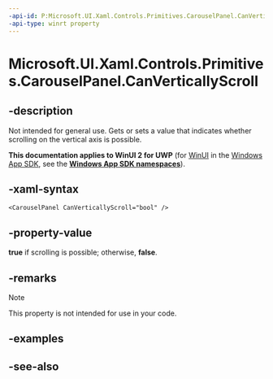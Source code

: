 ```yaml
---
-api-id: P:Microsoft.UI.Xaml.Controls.Primitives.CarouselPanel.CanVerticallyScroll
-api-type: winrt property
---
```


<!-- Property syntax
public bool CanVerticallyScroll { get;  set; }
-->

# Microsoft.UI.Xaml.Controls.Primitives.CarouselPanel.CanVerticallyScroll

## -description
Not intended for general use. Gets or sets a value that indicates whether scrolling on the vertical axis is possible.

**This documentation applies to WinUI 2 for UWP** (for [WinUI](/windows/apps/winui/winui3/) in the [Windows App SDK](/windows/apps/windows-app-sdk/), see the **[Windows App SDK namespaces](/windows/windows-app-sdk/api/winrt/)**).

## -xaml-syntax
```xaml
<CarouselPanel CanVerticallyScroll="bool" />
```


## -property-value
**true** if scrolling is possible; otherwise, **false**.

## -remarks
> [!NOTE]
> This property is not intended for use in your code.

## -examples

## -see-also
